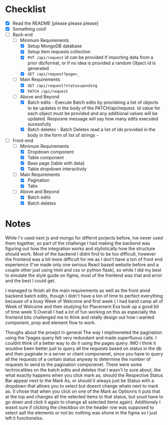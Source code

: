 # Checklist

<!-- Make sure you fill out this checklist with what you've done before submitting! -->

- [x] Read the README [please please please]
- [x] Something cool!
- [ ] Back-end
  - [ ] Minimum Requirements
    - [x] Setup MongoDB database
    - [x] Setup item requests collection
    - [x] `PUT /api/request`
        id can be provided if importing data from a prior db/format, or if no idea is provided a random Object id is generated
    - [x] `GET /api/request?page=_`
  - [ ] Main Requirements
    - [x] `GET /api/request?status=pending`
    - [x] `PATCH /api/request`
  - [ ] Above and Beyond
    -  [x] Batch edits
          - Execute Batch edits by provideing a list of objects to be updates in the body of the PATCH/api/request. Id value for each object must be provided and any additional values will be updated. Resposne message will say how many edits executed sucessfully
    - [x] Batch deletes
          - Batch Deletes read a list of ids provided in the body in the form of  list of strings
          - 
- [ ] Front-end
  - [ ] Minimum Requirements
    - [x] Dropdown component
    - [x] Table component
    - [x] Base page [table with data]
    - [x] Table dropdown interactivity
  - [ ] Main Requirements
    - [x] Pagination
    - [x] Tabs
  - [ ] Above and Beyond
    - [x] Batch edits
    - [x] Batch deletes

# Notes

While I'v used next js and mongo for differnt porjects before, Ive never used them together, so part of the challenge I had making the backend was figuring out how the integration works and stylistically how the structure should work. Most of the backend I didnt find to be too difficult, however the frontend was a bit more difficult for me as I don't have a ton of front end experience (I've made only one serious React based website before and a couple other just using html and css or python flask), so while I did my best to emulate the style guide on figma, most of the frontend was trial and error and the best I could get. 

I managed to finish all the main requirements as well as the front annd backend batch edits, though I didn't have a ton of time to perfect everything because of a busy Week of Welcome and first week ( I had band camp all of Week of Welcome and then studying for Placement Exa took up a good bit of time week 1).Overall I had a lot of fun working on this as especially the frontend bits challenged me to think and relally design out how i wanted component, prop and element flow to work. 

Thoughs about the proejct in general
The way I implmeneted the pagination using the ?pages query felt very redundant and made superfluous calls. I couldnt think of a better way to do it using the pages query. IMO I think it wouldve been better just to query all the requests based on status in the db and then paginate in a server or client componenet, since you have to query all the requests of a certain status anyway to determine the number of requests to send to the pagination componenet. 
There were some technicalities on the batch edits and deletes that I wasn't to sure about, like what exactly happens when you click mark as, should the Respective Status Bar appear next to the Mark As, or should it always just be Status with a dropdown that allows you to select but doesnt change whats next to mark as. (I chose that when you click on one of the Mark as Optionns it puts that at the top and changes all the selected items to that status, but youd have to go down and click it again to change all selected items again). Additionaly I wasnt sure if clicking the checkbox on the header row was supposed to select aall the elements or not bc nothing was shone in the figma so I just left it functionelss.

<!-- Notes go here -->
